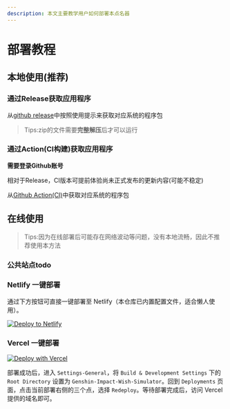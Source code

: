 ```yaml
---
description: 本文主要教学用户如何部署本点名器
---
```


# 部署教程

## 本地使用(推荐)

### 通过Release获取应用程序

从[github release](https://github.com/cyanial/genshin-impact-picker/release/latest)中按照使用提示来获取对应系统的程序包

> Tips:zip的文件需要**完整解压**后才可以运行

### 通过Action(CI构建)获取应用程序

**需要登录Github账号**

相对于Release，CI版本可提前体验尚未正式发布的更新内容(可能不稳定)

从[Github Action(CI)](https://github.com/cyanial/genshin-impact-picker/actions/workflows/app.yml)中获取对应系统的程序包

## 在线使用

> Tips:因为在线部署后可能存在网络波动等问题，没有本地流畅，因此不推荐使用本方法

### 公共站点todo



### Netlify 一键部署

通过下方按钮可直接一键部署至 Netlify（本仓库已内置配置文件，适合懒人使用）。

[![Deploy to Netlify](https://www.netlify.com/img/deploy/button.svg)](https://app.netlify.com/start/deploy?repository=https://github.com/cyanial/genshin-impact-picker&base=Genshin-Impact-Wish-Simulator)

### Vercel 一键部署

[![Deploy with Vercel](https://vercel.com/button)](https://vercel.com/import/project?template=https://github.com/cyanial/genshin-impact-picker)

部署成功后，进入 `Settings-General`，将 `Build & Development Settings` 下的 `Root Directory` 设置为 `Genshin-Impact-Wish-Simulator`。回到 `Deployments` 页面，点击当前部署右侧的三个点，选择 `Redeploy`。等待部署完成后，访问 Vercel 提供的域名即可。